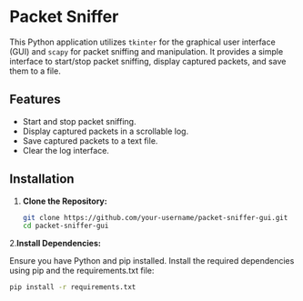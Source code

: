 # Packet Sniffer 

This Python application utilizes `tkinter` for the graphical user interface (GUI) and `scapy` for packet sniffing and manipulation. It provides a simple interface to start/stop packet sniffing, display captured packets, and save them to a file.

## Features

- Start and stop packet sniffing.
- Display captured packets in a scrollable log.
- Save captured packets to a text file.
- Clear the log interface.

## Installation

1. **Clone the Repository:**

   ```bash
   git clone https://github.com/your-username/packet-sniffer-gui.git
   cd packet-sniffer-gui

2.**Install Dependencies:**

Ensure you have Python and pip installed. Install the required dependencies using pip and the requirements.txt file:

   ```bash
   pip install -r requirements.txt